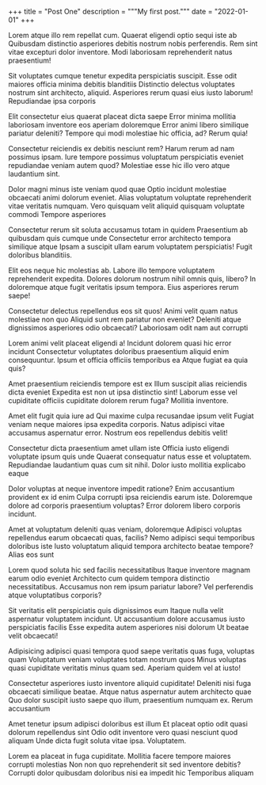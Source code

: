+++
title = "Post One"
description = """My first post."""
date = "2022-01-01"
+++

Lorem atque illo rem repellat cum. Quaerat eligendi optio sequi iste ab
Quibusdam distinctio asperiores debitis nostrum nobis perferendis. Rem sint
vitae excepturi dolor inventore. Modi laboriosam reprehenderit natus
praesentium!

Sit voluptates cumque tenetur expedita perspiciatis suscipit. Esse odit
maiores officia minima debitis blanditiis Distinctio delectus voluptates nostrum
sint architecto, aliquid. Asperiores rerum quasi eius iusto laborum! Repudiandae
ipsa corporis

Elit consectetur eius quaerat placeat dicta saepe Error minima mollitia
laboriosam inventore eos aperiam doloremque Error animi libero similique
pariatur deleniti? Tempore qui modi molestiae hic officia, ad? Rerum quia!

Consectetur reiciendis ex debitis nesciunt rem? Harum rerum ad nam possimus
ipsam. Iure tempore possimus voluptatum perspiciatis eveniet repudiandae veniam
autem quod? Molestiae esse hic illo vero atque laudantium sint.

Dolor magni minus iste veniam quod quae Optio incidunt molestiae obcaecati
animi dolorum eveniet. Alias voluptatum voluptate reprehenderit vitae veritatis
numquam. Vero quisquam velit aliquid quisquam voluptate commodi Tempore
asperiores

Consectetur rerum sit soluta accusamus totam in quidem Praesentium ab
quibusdam quis cumque unde Consectetur error architecto tempora similique atque
Ipsam a suscipit ullam earum voluptatem perspiciatis! Fugit doloribus
blanditiis.

Elit eos neque hic molestias ab. Labore illo tempore voluptatem reprehenderit
expedita. Dolores dolorum nostrum nihil omnis quis, libero? In doloremque atque
fugit veritatis ipsum tempora. Eius asperiores rerum saepe!

Consectetur delectus repellendus eos sit quos! Animi velit quam natus
molestiae non quo Aliquid sunt rem pariatur non eveniet? Deleniti atque
dignissimos asperiores odio obcaecati? Laboriosam odit nam aut corrupti

Lorem animi velit placeat eligendi a! Incidunt dolorem quasi hic error
incidunt Consectetur voluptates doloribus praesentium aliquid enim consequuntur.
Ipsum et officia officiis temporibus ea Atque fugiat ea quia quis?

Amet praesentium reiciendis tempore est ex Illum suscipit alias reiciendis
dicta eveniet Expedita est non ut ipsa distinctio sint! Laborum esse vel
cupiditate officiis cupiditate dolorem rerum fuga? Mollitia inventore.

Amet elit fugit quia iure ad Qui maxime culpa recusandae ipsum velit Fugiat
veniam neque maiores ipsa expedita corporis. Natus adipisci vitae accusamus
aspernatur error. Nostrum eos repellendus debitis velit!

Consectetur dicta praesentium amet ullam iste Officia iusto eligendi
voluptate ipsum quis unde Quaerat consequatur natus esse et voluptatem.
Repudiandae laudantium quas cum sit nihil. Dolor iusto mollitia explicabo
eaque

Dolor voluptas at neque inventore impedit ratione? Enim accusantium provident
ex id enim Culpa corrupti ipsa reiciendis earum iste. Doloremque dolore ad
corporis praesentium voluptas? Error dolorem libero corporis incidunt.

Amet at voluptatum deleniti quas veniam, doloremque Adipisci voluptas
repellendus earum obcaecati quas, facilis? Nemo adipisci sequi temporibus
doloribus iste Iusto voluptatum aliquid tempora architecto beatae tempore? Alias
eos sunt

Lorem quod soluta hic sed facilis necessitatibus Itaque inventore magnam
earum odio eveniet Architecto cum quidem tempora distinctio necessitatibus.
Accusamus non rem ipsum pariatur labore? Vel perferendis atque voluptatibus
corporis?

Sit veritatis elit perspiciatis quis dignissimos eum Itaque nulla velit
aspernatur voluptatem incidunt. Ut accusantium dolore accusamus iusto
perspiciatis facilis Esse expedita autem asperiores nisi dolorum Ut beatae velit
obcaecati!

Adipisicing adipisci quasi tempora quod saepe veritatis quas fuga, voluptas
quam Voluptatum veniam voluptates totam nostrum quos Minus voluptas quasi
cupiditate veritatis minus quam sed. Aperiam quidem vel at iusto!

Consectetur asperiores iusto inventore aliquid cupiditate! Deleniti nisi fuga
obcaecati similique beatae. Atque natus aspernatur autem architecto quae Quo
dolor suscipit iusto saepe quo illum, praesentium numquam ex. Rerum
accusantium

Amet tenetur ipsum adipisci doloribus est illum Et placeat optio odit quasi
dolorum repellendus sint Odio odit inventore vero quasi nesciunt quod aliquam
Unde dicta fugit soluta vitae ipsa. Voluptatem.

Lorem ea placeat in fuga cupiditate. Mollitia facere tempore maiores corrupti
molestias Non non quo reprehenderit sit sed inventore debitis? Corrupti dolor
quibusdam doloribus nisi ea impedit hic Temporibus aliquam
